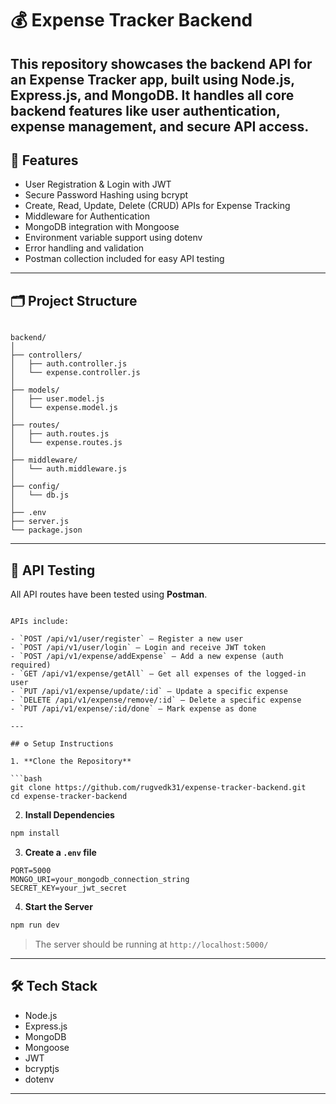 # 💰 Expense Tracker Backend

This repository showcases the **backend API** for an Expense Tracker app, built using **Node.js**, **Express.js**, and **MongoDB**. It handles all core backend features like user authentication, expense management, and secure API access.
---

## 🚀 Features

- User Registration & Login with JWT
- Secure Password Hashing using bcrypt
- Create, Read, Update, Delete (CRUD) APIs for Expense Tracking
- Middleware for Authentication
- MongoDB integration with Mongoose
- Environment variable support using dotenv
- Error handling and validation
- Postman collection included for easy API testing

---

## 🗂️ Project Structure

```

backend/
│
├── controllers/
│   ├── auth.controller.js
│   └── expense.controller.js
│
├── models/
│   ├── user.model.js
│   └── expense.model.js
│
├── routes/
│   ├── auth.routes.js
│   └── expense.routes.js
│
├── middleware/
│   └── auth.middleware.js
│
├── config/
│   └── db.js
│
├── .env
├── server.js
└── package.json

```

---

## 🧪 API Testing

All API routes have been tested using **Postman**.

````

APIs include:

- `POST /api/v1/user/register` – Register a new user
- `POST /api/v1/user/login` – Login and receive JWT token
- `POST /api/v1/expense/addExpense` – Add a new expense (auth required)
- `GET /api/v1/expense/getAll` – Get all expenses of the logged-in user
- `PUT /api/v1/expense/update/:id` – Update a specific expense
- `DELETE /api/v1/expense/remove/:id` – Delete a specific expense
- `PUT /api/v1/expense/:id/done` – Mark expense as done

---

## ⚙️ Setup Instructions

1. **Clone the Repository**

```bash
git clone https://github.com/rugvedk31/expense-tracker-backend.git
cd expense-tracker-backend
````

2. **Install Dependencies**

```bash
npm install
```

3. **Create a `.env` file**

```env
PORT=5000
MONGO_URI=your_mongodb_connection_string
SECRET_KEY=your_jwt_secret
```

4. **Start the Server**

```bash
npm run dev
```

> The server should be running at `http://localhost:5000/`

---

## 🛠️ Tech Stack

* Node.js
* Express.js
* MongoDB
* Mongoose
* JWT
* bcryptjs
* dotenv
---
